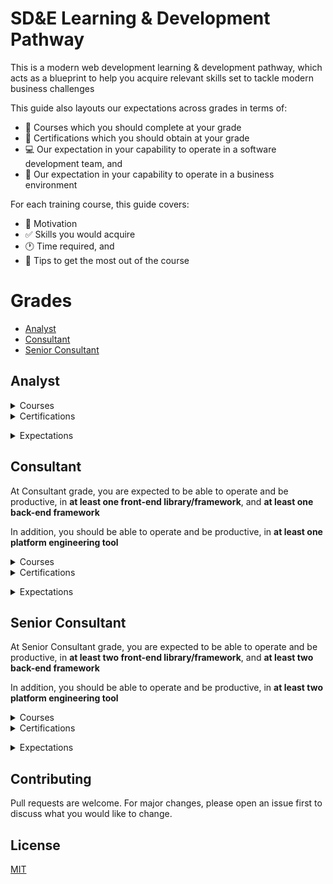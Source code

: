 # SD&E Learning & Development Pathway

This is a modern web development learning & development pathway, which acts as a blueprint to help you acquire relevant skills set to tackle modern business challenges

This guide also layouts our expectations across grades in terms of:

- :bookmark: Courses which you should complete at your grade
- :blue_book: Certifications which you should obtain at your grade
- :computer: Our expectation in your capability to operate in a software development team, and
- :necktie: Our expectation in your capability to operate in a business environment

For each training course, this guide covers:

- :muscle: Motivation
- :white_check_mark: Skills you would acquire
- :clock1: Time required, and
- :pushpin: Tips to get the most out of the course

# Grades

- [Analyst](#Analyst)
- [Consultant](#Consultant)
- [Senior Consultant](#Senior-Consultant)

## Analyst

<details><summary>Courses</summary>
<p>

### [Full-stack Web Development Bootcamp](https://www.udemy.com/course/the-complete-web-development-bootcamp/)

![full-stack-web-dev](images/full-stack-web-dev.jpeg)

Enjoyment: :heart_eyes: :heart_eyes: :heart_eyes: :heart_eyes: :heart_eyes:

#### Motivation

Full-stack web development skills are alwasy in high demand. This course acts as a baseline bootcamp training, especially for those who come from a non-technical background, to ensure you possess the right skills in order to be operational, and productive in a software development team

#### Skills

Upon completion of this course, you would acquire the following skills:

- :art: Front-end web development with HTML5, CSS, Javascript, React, UX/UI degisn
- :1234: Back-end server-side programming with Node.JS
- :triangular_ruler: Developers tools such as Git version control

#### Time Required

- Two months of part-time effort assuming one hour of input on weekdays, and at least two hours of input on weekends

#### Tips

- Do follow Angela's exercises throughout the courses
- Start creating your technical learning notes. I personally recommend [Evernote](https://evernote.com/)

### [Java Masterclass](https://www.udemy.com/course/java-the-complete-java-developer-course/)

![tim-java](images/tim-java.jpeg)

Enjoyment: :confused: :unamused: :expressionless: :expressionless:

#### Motivation

Java programming skills are always in high demand amongst large enterprise. Accoring to the 2020 Stack Overflow developer survey [here](https://insights.stackoverflow.com/survey/2020#technology-programming-scripting-and-markup-languages-all-respondents), Java is one of the top three most popular programming languages

#### Skills

Upon completion of this course, you would acquire the following skills:

- :loop: Programming in Java syntax - variables, flow control, operator, loop
- :computer: Object oriented programming in java

#### Time Required

- Six weeks of part-time effort assuming one hour of input on weekdays, and at least two hours of input on weekends

#### Tips

- Complete the first fourteen hours of the course as they provide the most revelent content to help you be productive in Java :key:
- You may find Tim's teaching style repetitive :unamused: I suggest a note taking approach for this course instead following along everything
- Once you understand the Java syntax, put your skills in practice by reaching at least Kyu 6 on [Codewars](https://www.codewars.com/)
- I recommend to also complete training in Java Spring to enable you to create web applications in Java

</p>
</details>
<details><summary>Certifications</summary>
<p>

### [AWS Certified Cloud Practitioner](https://www.udemy.com/course/aws-certified-cloud-practitioner-practice-exams-c/)

![aws-ccp](images/aws2-ccp.png)

Enjoyment: :thumbsup: :thumbsup: :thumbsup: :thumbsup:

#### Motivation

The world :earth_americas: runs on cloud :cloud: By becoming an AWS Certified Cloud Practitioner it makes you relevant in a client coversation, and increaes your chance of landing a technical client engagement role

#### Prepration and Registration

Please follow the Alliance AWS 101 course on how to prepare, and register for the AWS Certified Cloud Practitioner certification

#### Tips

- I recommend to complete the Udemy AWS CCP prepreation questions [here](https://www.udemy.com/course/aws-certified-cloud-practitioner-practice-exams-c/). If you can score over 90% across the question sets, you are good to go
- I also recommend to study for the AWS Certified Solutions Architect – Associate certification, then take the AWS CCP examination followed by the AWS CSAA examination as the AWS CSAA content overlaps AWS CCP

</p>
</details>

</p>
</details>
<details><summary>Expectations</summary>
<p>

### Your capability to operate in a software development team

- Within two weeks of joining a development team, under guidance :muscle: you are able to contribute to minor enhancement by referencing existing code base :white_check_mark:

</p>
</details>

## Consultant

At Consultant grade, you are expected to be able to operate and be productive, in **at least one front-end library/framework**, and **at least one back-end framework**

In addition, you should be able to operate and be productive, in **at least one platform engineering tool**

<details><summary>Courses</summary>
<p>

<details><summary>Back-end</summary>
<p>

### [Node.JS](https://www.udemy.com/course/the-complete-nodejs-developer-course-2/)

![nodejs](images/nodejs.jpeg)

Enjoyment: :thumbsup: :thumbsup: :thumbsup: :thumbsup: :thumbsup:

#### Motivation

Node.JS is one of the commonly used server-side programming tools according to the 2020 Stack Overflow developer survey [here](https://insights.stackoverflow.com/survey/2020#technology-other-frameworks-libraries-and-tools-all-respondents3). It is also commonly used to write AWS serverless Lambda functions

#### Skills

Upon completion of this course, you would acquire the following skills:

- :white_check_mark: Modern ES6 Javascript syntax
- :1234: Server-side programming in Node.JS
- :muscle: Unit testing in Node.JS

#### Time Required

- Two months of part-time effort assuming one hour of input on weekdays, and at least two hours of input on weekends

#### Tips

- Do follow Andrew's exercises throughout the courses
- Start creating your technical learning notes. I personally recommend [Evernote](https://evernote.com/)
- Put your skills in practice by contributing to the MERN stack open source project [here](https://github.com/deloitte-uk-systems-engineering/mern-ld-approval-app)

### [Java Spring Boot](https://www.youtube.com/watch?v=r-6BwGW4Sr8)

![spring-boot](images/spring-boot.jpeg)

Enjoyment: :thumbsup: :thumbsup: :thumbsup: :thumbsup: :thumbsup:

#### Motivation

Spring is one of the commonly used Java web development framework according to the 2020 Stack Overflow developer survey [here](https://insights.stackoverflow.com/survey/2020#technology-web-frameworks-all-respondents2). Spring Boot skills is in high demand

#### Skills

Upon completion of this course, you would acquire the following skills:

- :muscle: Create web application with Java Spring Boot framework
- :ledger: Connect your web application to a PostgreSQL database
- :lock: Add user authentications with Spring Security

#### Time Required

- One month of part-time effort assuming one hour of input on weekdays, and at least two hours of input on weekends

#### Tips

- Upon completion of the Spring Boot tutorial above :point_up: complete the these follow-up courses :point_right: :point_right: [Connecting Spring Boot to PostgreSQL](https://www.youtube.com/watch?v=8fbfHu8isI4), and [Spring Security](https://www.youtube.com/watch?v=her_7pa0vrg)
- Start creating your technical learning notes. I personally recommend [Evernote](https://evernote.com/)
- Put your skills in practice by contributing to the Spring skills tracker app open source project [here](https://github.com/deloitte-uk-systems-engineering/java-spring-skills-tracker)

</p>
</details>

<details><summary>Front-end</summary>
<p>

### [React](https://www.udemy.com/course/react-2nd-edition/)

![react](images/react.jpeg)

Enjoyment: :thumbsup: :thumbsup: :thumbsup: :thumbsup: :thumbsup:

#### Motivation

React is one of the commonly used front-end web development libraries according to the 2020 Stack Overflow developer survey [here](https://insights.stackoverflow.com/survey/2020#technology-web-frameworks-all-respondents2). React skills is in high demand

#### Skills

Upon completion of this course, you would acquire the following skills:

- :key: Key principals of the React library. How to think in React components
- :muscle: Redux as a state management tool

#### Time Required

- Two months of part-time effort assuming one hour of input on weekdays, and at least two hours of input on weekends

#### Tips

- Do follow Andrew's exercises throughout the courses. You may fast-forward content on styling as it is not the key objective of the course
- Start creating your technical learning notes. I personally recommend [Evernote](https://evernote.com/)
- Put your skills in practice by contributing to the MERN stack open source project [here](https://github.com/deloitte-uk-systems-engineering/mern-ld-approval-app)

</p>
</details>

<details><summary>Platform Engineering</summary>
<p>

### [Docker and Kubernetes](https://www.udemy.com/course/docker-and-kubernetes-the-complete-guide/)

![docker-k8](images/docker-k8.jpeg)

Enjoyment: :thumbsup: :thumbsup: :thumbsup: :thumbsup: :thumbsup:

#### Motivation

Docker is the most commonly used application containerisation tool; Kubernetes is one of the mostly commonly used container orchestration tool. Docker, and Kubernetes skills are in high demand

#### Skills

Upon completion of this course, you would acquire the following skills:

- :key: Key principals of the Docker, and container orchestration with Kubernetes

#### Time Required

- Two months of part-time effort assuming one hour of input on weekdays, and at least two hours of input on weekends

#### Tips

- Do follow Stephen's instructions throughout the courses
- Start creating your technical learning notes. I personally recommend [Evernote](https://evernote.com/)

</p>
</details>

</p>
</details>
<details><summary>Certifications</summary>
<p>

### [AWS Certified Solutions Architect Associate](https://www.udemy.com/course/aws-certified-solutions-architect-associate-practice-tests-k/)

![aws-csaa](images/aws-csaa.png)

Enjoyment: :thumbsup: :thumbsup: :thumbsup: :thumbsup:

#### Motivation

The world :earth_americas: runs on cloud :cloud: By becoming an AWS Certified Solutions Architect Associate it makes you very relevant in a client coversation, and increaes your chance of landing a technical client engagement role

#### Prepration and Registration

Please follow the Alliance AWS CSAA springs on how to prepare, and register for the AWS Certified Solutions Architect Associate certification

#### Tips

- I recommend to complete the Udemy AWS CSAA prepreation questions [here](https://www.udemy.com/course/aws-certified-solutions-architect-associate-practice-tests-k/). If you can score over 90% across the question sets, you are good to go

</p>
</details>

</p>
</details>
<details><summary>Expectations</summary>
<p>

### Your capability to operate in a software development team

- Within two weeks of joning a development team, you are able to contribute to enhancement of the existing code base, and minor feature development :fire: :muscle:

</p>
</details>

## Senior Consultant

At Senior Consultant grade, you are expected to be able to operate and be productive, in **at least two front-end library/framework**, and **at least two back-end framework**

In addition, you should be able to operate and be productive, in **at least two platform engineering tool**

<details><summary>Courses</summary>
<p>

<details><summary>Front-end</summary>
<p>

Coming soon

</p>
</details>

<details><summary>Back-end</summary>
<p>

Coming soon

</p>
</details>

<details><summary>Platform Engineering</summary>
<p>

### [Terraform](https://learn.hashicorp.com/collections/terraform/aws-get-started)

![terraform-aws](images/terraform-aws.jpeg)

Enjoyment: :thumbsup: :thumbsup: :thumbsup: :thumbsup: :thumbsup:

#### Motivation

Terraform is the most commonly used cloud infrastructure management tool. Terraform skills is in high demand

#### Skills

Upon completion of this course, you would acquire the following skills:

- :key: Key principals of the Terraform - create, destroy, and manage cloud infrastructures

#### Time Required

- Two months of part-time effort assuming one hour of input on weekdays, and at least two hours of input on weekends

#### Tips

- Start creating your technical learning notes. I personally recommend [Evernote](https://evernote.com/)

</p>
</details>

</p>
</details>

<details><summary>Certifications</summary>
<p>

Coming soon

</p>
</details>

</p>
</details>

<details><summary>Expectations</summary>
<p>

### Your capability to operate in a software development team

- Within two weeks of joning a development team, you are able to contribute to feature development :fire: :muscle:
- Lead a small team of two, to three developers :couple:
- Make component level technical decisions :left_right_arrow:

</p>
</details>

## Contributing

Pull requests are welcome. For major changes, please open an issue first to discuss what you would like to change.

## License

[MIT](https://choosealicense.com/licenses/mit/)
